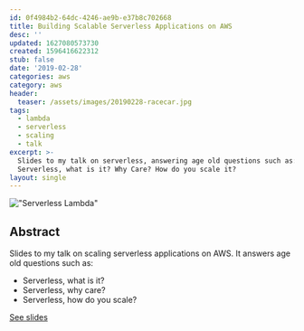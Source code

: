 ```yaml
---
id: 0f4984b2-64dc-4246-ae9b-e37b8c702668
title: Building Scalable Serverless Applications on AWS
desc: ''
updated: 1627080573730
created: 1596416622312
stub: false
date: '2019-02-28'
categories: aws
category: aws
header:
  teaser: /assets/images/20190228-racecar.jpg
tags:
  - lambda
  - serverless
  - scaling
  - talk
excerpt: >-
  Slides to my talk on serverless, answering age old questions such as:
  Serverless, what is it? Why Care? How do you scale it?
layout: single
---
```


!["Serverless Lambda"](https://kevinslin-images.s3.us-west-2.amazonaws.com/images/20190228-racecar.jpg)

## Abstract
Slides to my talk on scaling serverless applications on AWS. It answers age old questions such as:
- Serverless, what is it?
- Serverless, why care?
- Serverless, how do you scale?

<a href="https://kevinslin-images.s3.us-west-2.amazonaws.com/talks/sls.pdf" class="btn btn--info btn--large">See slides </a>

